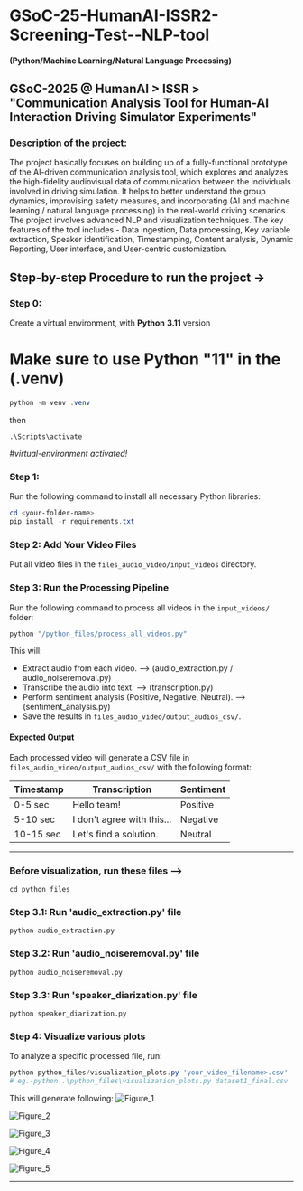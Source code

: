 # GSoC-25-HumanAI-ISSR2-Screening-Test--NLP-tool
#### (Python/Machine Learning/Natural Language Processing)
## GSoC-2025 @ HumanAI > ISSR > "Communication Analysis Tool for Human-AI Interaction Driving Simulator Experiments"

### Description of the project:
The project basically focuses on building up of a fully-functional prototype of the AI-driven communication analysis tool, which explores and analyzes the high-fidelity audiovisual data of communication between the individuals involved in driving simulation. It helps to better understand the group dynamics, improvising safety measures, and incorporating (AI and machine learning / natural language processing) in the real-world driving scenarios. The project involves advanced NLP and visualization techniques. The key features of the tool includes - Data ingestion, Data processing, Key variable extraction, Speaker identification, Timestamping, Content analysis, Dynamic Reporting, User interface, and User-centric customization.


## Step-by-step Procedure to run the project ->

### Step 0:
Create a virtual environment, with **Python** **3.11** version
# Make sure to use Python "11" in the (.venv)

```powershell
python -m venv .venv
```
then
```
.\Scripts\activate 
```

*#virtual-environment activated!*


### Step 1:
Run the following command to install all necessary Python libraries:
```powershell
cd <your-folder-name>
pip install -r requirements.txt

```

### Step 2: Add Your Video Files
Put all video files in the `files_audio_video/input_videos` directory.

### Step 3: Run the Processing Pipeline
Run the following command to process all videos in the `input_videos/` folder:
```powershell
python "/python_files/process_all_videos.py"
```
This will:
- Extract audio from each video. --> (audio_extraction.py / audio_noiseremoval.py)
- Transcribe the audio into text. --> (transcription.py)
- Perform sentiment analysis (Positive, Negative, Neutral). --> (sentiment_analysis.py)
- Save the results in `files_audio_video/output_audios_csv/`.

#### Expected Output
Each processed video will generate a CSV file in `files_audio_video/output_audios_csv/` with the following format:

| Timestamp | Transcription | Sentiment |
|-----------|--------------|-----------|
| 0-5 sec   | Hello team!  | Positive  |
| 5-10 sec  | I don't agree with this... | Negative |
| 10-15 sec | Let's find a solution. | Neutral |

---
### Before visualization, run these files -->
```
cd python_files
```

### Step 3.1: Run 'audio_extraction.py' file
```
python audio_extraction.py
```
### Step 3.2: Run 'audio_noiseremoval.py' file
```
python audio_noiseremoval.py
```
### Step 3.3: Run 'speaker_diarization.py' file
```
python speaker_diarization.py
```

### Step 4: Visualize various plots
To analyze a specific processed file, run:
```powershell
python python_files/visualization_plots.py 'your_video_filename>.csv'  
# eg.-python .\python_files\visualization_plots.py dataset1_final.csv
```

This will generate following:
![Figure_1](https://github.com/user-attachments/assets/f302b7ce-29d6-487f-aad4-36e58f8d76c0)

![Figure_2](https://github.com/user-attachments/assets/b5a2e5fd-6319-40f7-a68a-89d26b29499a)

![Figure_3](https://github.com/user-attachments/assets/58bb5a58-4637-41a9-8474-40da604226bc)

![Figure_4](https://github.com/user-attachments/assets/a76be531-226f-4dcb-8b9c-c1b6314702e1)

![Figure_5](https://github.com/user-attachments/assets/5ae1c492-8814-442b-949f-e845e5ce9505)

---

